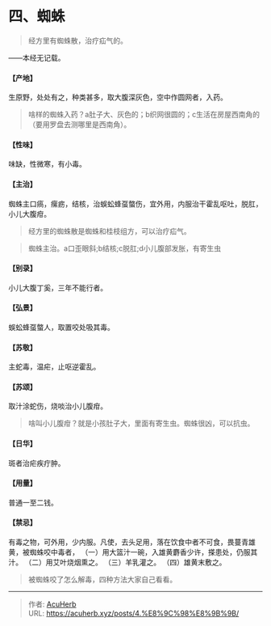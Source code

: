 # 四、蜘蛛


> 经方里有蜘蛛散，治疗疝气的。

——本经无记载。
#### 【产地】
生原野，处处有之，种类甚多，取大腹深灰色，空中作圆网者，入药。

> 啥样的蜘蛛入药？a肚子大、灰色的；b织网很圆的；c生活在房屋西南角的（要用罗盘去测哪里是西南角）。

#### 【性味】
味缺，性微寒，有小毒。
#### 【主治】
蜘蛛主口瘑，瘰疬，结核，治蜈蚣蜂虿螫伤，宜外用，内服治干霍乱呕吐，脱肛，小儿大腹疳。

> 经方里的蜘蛛散是蜘蛛和桂枝组方，可以治疗疝气。

> 蜘蛛主治。a口歪眼斜;b结核;c脱肛;d小儿腹部发胀，有寄生虫

#### 【别录】
小儿大腹丁奚，三年不能行者。
#### 【弘景】
蜈蚣蜂虿螫人，取置咬处吸其毒。
#### 【苏敬】
主蛇毒，温疟，止呕逆霍乱。
#### 【苏颂】
取汁涂蛇伤，烧啖治小儿腹疳。

> 啥叫小儿腹疳？就是小孩肚子大，里面有寄生虫。蜘蛛很凶，可以抗虫。

#### 【日华】
斑者治疟疾疔肿。
#### 【用量】
普通一至二钱。
#### 【禁忌】
有毒之物，可外用，少内服。凡使，去头足用，落在饮食中者不可食，畏蔓青雄黄，被蜘蛛咬中毒者，
（一）用大篮汁一碗，入雄黄麝香少许，搽患处，仍服其汁。
（二）用艾叶烧烟熏之。
（三）羊乳灌之。
（四）雄黄末敷之。

> 被蜘蛛咬了怎么解毒，四种方法大家自己看看。

---

> 作者: [AcuHerb](https://acuherb.xyz)  
> URL: https://acuherb.xyz/posts/4.%E8%9C%98%E8%9B%9B/  

